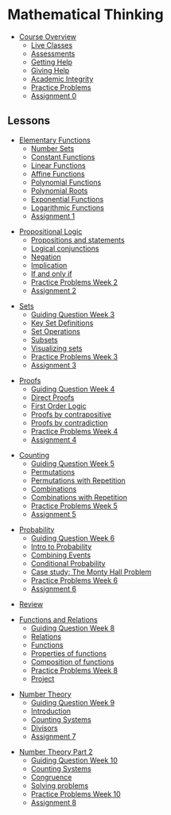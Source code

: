# Mathematical Thinking
<!-- name:Mathematical Thinking, code:CSF004, term:Oct-2023, about_path:src/course-overview.md -->

- [Course Overview](course-overview.md) <!-- w:60, k:general, p:2023-09-27 -->
  - [Live Classes](live-classes.md) <!-- w:30, k:assignment, g:10, p:2023-09-27 -->
  - [Assessments](assessments.md) <!-- w:30, k:general, p:2023-09-27 -->
  - [Getting Help](getting-help.md) <!-- w:30, k:general, p:2023-09-27 -->
  - [Giving Help](giving-help.md) <!-- w:30, k:general, p:2023-09-27 -->
  - [Academic Integrity](academic-integrity.md) <!-- w:30, k:general, p:2023-09-27 -->
  - [Practice Problems](homework/problem-sets/week0.md) <!-- w:300, k:general, p:2023-09-27 -->
  - [Assignment 0](homework/assignments/assignment0.md) <!-- w:60, k:assignmentSummative, g:6.5, p:2023-09-27 -->

## Lessons

<!-- Week 1 -->
- [Elementary Functions](lessons/elementary-functions.md) <!-- w:90, k:general, p:2023-09-27 -->
  - [Number Sets](lessons/elementary-functions/number-sets.md) <!-- w:90, k:general, p:2023-09-27 -->
  - [Constant Functions](lessons/elementary-functions/constant-functions.md)  <!-- w:90, k:general, p:2023-09-27 -->
  - [Linear Functions](lessons/elementary-functions/linear-functions.md)  <!-- w:90, k:general, p:2023-09-27 -->
  - [Affine Functions](lessons/elementary-functions/affine-functions.md)  <!-- w:90, k:general, p:2023-09-27 -->
  - [Polynomial Functions](lessons/elementary-functions/polynomials.md)  <!-- w:90, k:general, p:2023-09-27 -->
  - [Polynomial Roots](lessons/elementary-functions/polynomial-roots.md)  <!-- w:90, k:general, p:2023-09-27 -->
  - [Exponential Functions](lessons/elementary-functions/exponentials.md)  <!-- w:90, k:general, p:2023-09-27 -->
  - [Logarithmic Functions](lessons/elementary-functions/logarithms.md)  <!-- w:90, k:general, p:2023-09-27 -->
  - [Assignment 1](homework/assignments/assignment1.md) <!-- w:60, k:assignmentSummative, g:6.5, p:2023-09-27 -->

<!-- Week 2 -->
- [Propositional Logic](lessons/propositional-logic.md) <!-- w:90, k:general, p:2023-09-27 -->
  - [Propositions and statements](lessons/propositional-logic/propositions.md)  <!-- w:90, k:general, p:2023-09-27 -->
  - [Logical conjunctions](lessons/propositional-logic/logical-conjunctions.md)  <!-- w:90, k:general, p:2023-09-27 -->
  - [Negation](lessons/propositional-logic/negation.md)  <!-- w:90, k:general, p:2023-09-27 -->
  - [Implication](lessons/propositional-logic/implication.md)  <!-- w:90, k:general, p:2023-09-27 -->
  - [If and only if](lessons/propositional-logic/iff.md)  <!-- w:90, k:general, p:2023-09-27 -->
  - [Practice Problems Week 2](homework/problem-sets/week1.md) <!-- w:300, k:general, p:2023-09-27 -->
  - [Assignment 2](homework/assignments/assignment2.md) <!-- w:60, k:assignmentSummative, g:6.5, p:2023-09-27 -->

<!-- Week 3 -->
- [Sets](lessons/sets.md) <!-- w:90, k:general, p:2023-09-27 -->
  - [Guiding Question Week 3](homework/the-question/week2.md)  <!-- w:90, k:general, p:2023-09-27 -->
  - [Key Set Definitions](lessons/sets/set_definitions.md)  <!-- w:90, k:general, p:2023-09-27 -->
  - [Set Operations](lessons/sets/set_operations.md)  <!-- w:90, k:general, p:2023-09-27 -->
  - [Subsets](lessons/sets/subsets.md)  <!-- w:90, k:general, p:2023-09-27 -->
  - [Visualizing sets](lessons/sets/visualizing_sets.md)  <!-- w:90, k:general, p:2023-09-27 -->
  - [Practice Problems Week 3](homework/problem-sets/week2.md) <!-- w:300, k:general, p:2023-09-27 -->
  - [Assignment 3](homework/assignments/assignment3.md) <!-- w:60, k:assignmentSummative, g:6.5, p:2023-09-27 -->

<!-- Week 4 -->
- [Proofs](lessons/proofs.md) <!-- w:90, k:general, p:2023-09-27 -->
  - [Guiding Question Week 4](homework/the-question/week3.md)  <!-- w:90, k:general, p:2023-09-27 -->
  - [Direct Proofs](lessons/proofs/direct_proofs.md)  <!-- w:90, k:general, p:2023-09-27 -->
  - [First Order Logic](lessons/proofs/first_order_logic.md)  <!-- w:90, k:general, p:2023-09-27 -->
  - [Proofs by contrapositive](lessons/proofs/indirect_proofs_contrapositive.md)  <!-- w:90, k:general, p:2023-09-27 -->
  - [Proofs by contradiction](lessons/proofs/indirect_proofs_contradiction.md)  <!-- w:90, k:general, p:2023-09-27 -->
  - [Practice Problems Week 4](homework/problem-sets/week3.md) <!-- w:300, k:general, p:2023-09-27 -->
  - [Assignment 4](homework/assignments/assignment4.md) <!-- w:60, k:assignmentSummative, g:6.5, p:2023-09-27 -->

<!-- Week 5 -->
- [Counting](lessons/counting.md) <!-- w:90, k:general, p:2023-09-27 -->
  - [Guiding Question Week 5](homework/the-question/week4.md)  <!-- w:90, k:general, p:2023-09-27 -->
  - [Permutations](lessons/counting/permutations.md)  <!-- w:90, k:general, p:2023-09-27 -->
  - [Permutations with Repetition](lessons/counting/permutations_repetition.md)  <!-- w:90, k:general, p:2023-09-27 -->
  - [Combinations](lessons/counting/combinations.md)  <!-- w:90, k:general, p:2023-09-27 -->
  - [Combinations with Repetition](lessons/counting/combinations_repetition.md)  <!-- w:90, k:general, p:2023-09-27 -->
  - [Practice Problems Week 5](homework/problem-sets/week4.md) <!-- w:300, k:general, p:2023-09-27 -->
  - [Assignment 5](homework/assignments/assignment5.md) <!-- w:60, k:assignmentSummative, g:6.5, p:2023-09-27 -->

<!-- Week 6 -->
- [Probability](lessons/probability.md) <!-- w:90, k:general, p:2023-09-27 -->
  - [Guiding Question Week 6](homework/the-question/week5.md)  <!-- w:90, k:general, p:2023-09-27 -->
  - [Intro to Probability](lessons/probability/probability_intro.md)  <!-- w:90, k:general, p:2023-09-27 -->
  - [Combining Events](lessons/probability/complex_events.md)  <!-- w:90, k:general, p:2023-09-27 -->
  - [Conditional Probability](lessons/probability/conditional_probability.md)  <!-- w:90, k:general, p:2023-09-27 -->
  - [Case study: The Monty Hall Problem](lessons/probability/case_study.md)  <!-- w:90, k:general, p:2023-09-27 -->
  - [Practice Problems Week 6](homework/problem-sets/week5.md) <!-- w:300, k:general, p:2023-09-27 -->
  - [Assignment 6](homework/assignments/assignment6.md) <!-- w:60, k:assignmentSummative, g:7, p:2023-09-27 -->

<!-- Week 7 -->
- [Review](lessons/review.md)   <!-- w:600, k:general, p:2023-09-27 -->

<!-- Week 8 -->
- [Functions and Relations](lessons/functions-and-relations.md) <!-- w:90, k:general, p:2023-09-27 -->
  - [Guiding Question Week 8](homework/the-question/week6.md)  <!-- w:90, k:general, p:2023-09-27 -->
  - [Relations](lessons/functions/relations.md)  <!-- w:90, k:general, p:2023-09-27 -->
  - [Functions](lessons/functions/functions.md)  <!-- w:90, k:general, p:2023-09-27 -->
  - [Properties of functions](lessons/functions/properties.md)  <!-- w:90, k:general, p:2023-09-27 -->
  - [Composition of functions](lessons/functions/composition.md)  <!-- w:90, k:general, p:2023-09-27 -->
  - [Practice Problems Week 8](homework/problem-sets/week6.md) <!-- w:300, k:general, p:2023-09-27 -->
  - [Project](project.md) <!-- w:600, k:assignmentSummative, g:30, p:2023-09-27 -->

 <!-- Week 9 -->
- [Number Theory](lessons/number-theory.md) <!-- w:90, k:general, p:2023-09-27 -->
  - [Guiding Question Week 9](homework/the-question/week8.md)  <!-- w:90, k:general, p:2023-09-27 -->
  - [Introduction](lessons/number-theory/1-intro.md)  <!-- w:90, k:general, p:2023-09-27 -->
  - [Counting Systems](lessons/number-theory/2-counting-systems.md)  <!-- w:90, k:general, p:2023-09-27 -->
  - [Divisors](lessons/number-theory/3-common-denominators.md)  <!-- w:90, k:general, p:2023-09-27 -->
  - [Assignment 7](homework/assignments/assignment7.md) <!-- w:60, k:assignmentSummative, g:7, p:2023-09-27 -->

<!-- Week 10 -->
- [Number Theory Part 2](lessons/number-theory-2.md) <!-- w:90, k:general, p:2023-09-27 -->
  - [Guiding Question Week 10](homework/the-question/week9.md)  <!-- w:90, k:general, p:2023-09-27 -->
  - [Counting Systems](lessons/number-theory/2-counting-systems.md)  <!-- w:90, k:general, p:2023-09-27 -->
  - [Congruence](lessons/number-theory/4-congruence.md)  <!-- w:90, k:general, p:2023-09-27 -->
  - [Solving problems](lessons/number-theory/5-solving-congruences.md)  <!-- w:90, k:general, p:2023-09-27 -->
  - [Practice Problems Week 10](homework/problem-sets/final_problem_set.md) <!-- w:300, k:general, p:2023-09-27 -->
  - [Assignment 8](homework/assignments/assignment8.md) <!-- w:60, k:assignmentSummative, g:7, p:2023-09-27 -->


